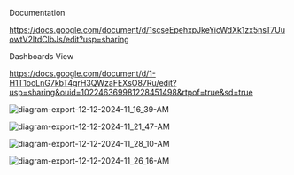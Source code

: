 
Documentation

https://docs.google.com/document/d/1scseEpehxpJkeYicWdXk1zx5nsT7UuowtV2ltdClbJs/edit?usp=sharing


Dashboards View

https://docs.google.com/document/d/1-H1T1ooLnG7kbT4grH3QWzaFEXsO87Ru/edit?usp=sharing&ouid=102246369981228451498&rtpof=true&sd=true



![diagram-export-12-12-2024-11_16_39-AM](https://github.com/user-attachments/assets/cd521402-2a9d-4dc1-afb8-ed70acba54c4)



![diagram-export-12-12-2024-11_21_47-AM](https://github.com/user-attachments/assets/2fd3013f-88a8-4cd9-90cc-a0551d6e6700)



![diagram-export-12-12-2024-11_28_10-AM](https://github.com/user-attachments/assets/16f61f0d-62f1-4ffa-84b9-2bafe1a275ba)



![diagram-export-12-12-2024-11_26_16-AM](https://github.com/user-attachments/assets/e883646c-cbdd-409f-90d8-5a86c6ab5f3c)


